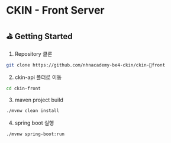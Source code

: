 # CKIN - Front Server

## ⛳️ Getting Started

1. Repository 클론

```bash
git clone https://github.com/nhnacademy-be4-ckin/ckin-front
```

2. ckin-api 폴더로 이동

```bash
cd ckin-front
```

3. maven project build

```bash
./mvnw clean install
```

4. spring boot 실행

```bash
./mvnw spring-boot:run
```
